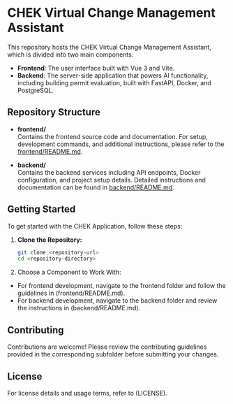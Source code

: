 # CHEK Virtual Change Management Assistant

This repository hosts the CHEK Virtual Change Management Assistant, which is divided into two main components:

- **Frontend**: The user interface built with Vue 3 and Vite.
- **Backend**: The server-side application that powers AI functionality, including building permit evaluation, built with FastAPI, Docker, and PostgreSQL.

## Repository Structure

- **frontend/**  
  Contains the frontend source code and documentation. For setup, development commands, and additional instructions, please refer to the [frontend/README.md](frontend/README.md).

- **backend/**  
  Contains the backend services including API endpoints, Docker configuration, and project setup details. Detailed instructions and documentation can be found in [backend/README.md](backend/README.md).

## Getting Started

To get started with the CHEK Application, follow these steps:

1. **Clone the Repository:**

   ```bash
   git clone <repository-url>
   cd <repository-directory>
   ```

2. Choose a Component to Work With:

* For frontend development, navigate to the frontend folder and follow the guidelines in (frontend/README.md).
* For backend development, navigate to the backend folder and review the instructions in (backend/README.md).

## Contributing
Contributions are welcome! Please review the contributing guidelines provided in the corresponding subfolder before submitting your changes.

## License
For license details and usage terms, refer to (LICENSE).
